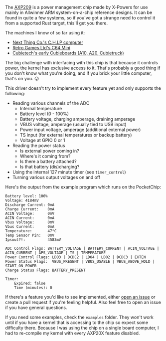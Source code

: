 The [AXP209](http://dl.linux-sunxi.org/AXP/AXP209_Datasheet_v1.0en.pdf)
is a power management chip made by X-Powers for use mainly
in Allwinner ARM system-on-a-chip reference designs. It can be found
in quite a few systems, so if you've got a strange need to control
it from a supported Rust target, this'll get you there.

The machines I know of so far using it:
* [Next Thing Co.'s C.H.I.P computer](https://getchip.com/pages/chip)
* [Retro Games Ltd's C64 Mini](https://thec64.com/about/)
* [Cubietech's early Cubieboards (A10, A20, Cubietruck)](http://cubieboard.org/model/)

The big challenge with interfacing with this chip is that because
it controls power, the kernel has exclusive access to it. That's
probably a good thing if you don't know what you're doing, and
if you brick your little computer, that's on you. 😜

This driver doesn't try to implement every feature yet and only supports
the following:
* Reading various channels of the ADC
  * Internal temperature
  * Battery level (0 - 100%)
  * Battery voltage, charging amperage, draining amperage
  * VBUS voltage, amperage (usually tied to USB input)
  * Power input voltage, amperage (additional external power)
  * TS input (for external temperatures or backup battery)
  * Voltage at GPIO 0 or 1
* Reading the power status
  * Is external power coming in?
  * Where's it coming from?
  * Is there a battery attached?
  * Is that battery (dis)charging?
* Using the internal 127 minute timer (see `timer_control`)
* Turning various output voltages on and off

Here's the output from the example program which runs on the PocketChip:

```text
Battery level: 100%
Voltage: 4184mV
Discharge Current: 0mA
Charge Current:    0mA
ACIN Voltage:      0mV
ACIN Current:      0mA
Vbus Voltage:      0mV
Vbus Current:      0mA
Temperature:       47°C
Temp Sensor Pin:   0mV
Ipsout?!:          4583mV

ADC Control Flags: BATTERY_VOLTAGE | BATTERY_CURRENT | ACIN_VOLTAGE | ACIN_CURRENT | APS_VOLTAGE | TS | TEMPERATURE
Power Control Flags: LDO3 | DCDC2 | LDO4 | LDO2 | DCDC3 | EXTEN
Power Status Flags:  VBUS_PRESENT | VBUS_USABLE | VBUS_ABOVE_HOLD | START_ON_POWER
Charge Status Flags: BATTERY_PRESENT

Timer:
	Expired: false
	Time (minutes): 0
```

If there's a feature you'd like to see implemented, either
[open an issue](https://github.com/RandomInsano/axp209-rs/issues)
or create a pull request if you're feeling helpful. Also feel free
to open an issue if you have general questions.

If you need some examples, check the `examples` folder. They won't work until
if you have a kernel that is accessing to the chip so expect some difficulty
there. Because I was using the chip on a single board computer, I had to
re-compile my kernel with every AXP20X feature disabled.
